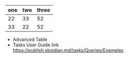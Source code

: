 
| one | two | three |
| --- | --- | ----- |
| 22  | 33  | 52    |
| 33  | 22  | 52    |

- Advanced Table
- Tasks User Guide link https://publish.obsidian.md/tasks/Queries/Examples